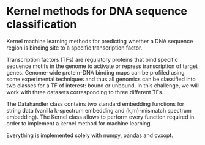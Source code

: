 # Kernel methods for DNA sequence classification

Kernel machine learning methods for predicting whether a DNA sequence region is binding site to a specific transcription factor.

Transcription factors (TFs) are regulatory proteins that bind specific sequence motifs in the genome to activate or repress transcription of target genes.
Genome-wide protein-DNA binding maps can be profiled using some experimental techniques and thus all genomics can be classified into two classes for a TF of interest: bound or unbound.
In this challenge, we will work with three datasets corresponding to three different TFs.

The Datahandler class contains two standard embedding functions for string data (vanilla k-spectrum embedding and (k,m)-mismatch spectrum embedding). The Kernel class allows to perform every function required in
order to implement a kernel method for machine learning.

Everything is implemented solely with numpy, pandas and cvxopt.